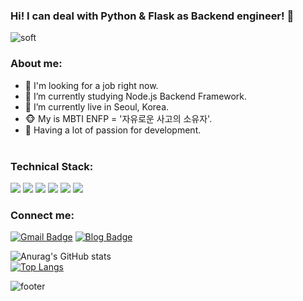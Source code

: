 ### Hi! I can deal with Python & Flask as Backend engineer! 👋
![soft](https://capsule-render.vercel.app/api?type=soft&color=auto&height=300&text=AlwaysHappy():%&fontSize=55&animation=twinkling)

### About me:
- 🧩 I'm looking for a job right now.
- 💪 I’m currently studying Node.js Backend Framework.
- 🏡 I’m currently live in Seoul, Korea.
- 🐵 My is MBTI ENFP = '자유로운 사고의 소유자'.
- 🌱 Having a lot of passion for development.
<br><br>
### Technical Stack:
<img src="https://img.shields.io/badge/Python-3766AB?style=for-the-badge&logo=Python&logoColor=white"/></a>
<img src="https://img.shields.io/badge/Django-092E20?style=for-the-badge&logo=Django&logoColor=white"/></a>
<img src="https://img.shields.io/badge/Flask-000000?style=for-the-badge&logo=Flask&logoColor=white"/></a>
<img src="https://img.shields.io/badge/MySQL-4479A1?style=for-the-badge&logo=MySQL&logoColor=white"/></a>
<img src="https://img.shields.io/badge/Amazon AWS-232F3E?style=for-the-badge&logo=Amazon AWS&logoColor=white"/></a>
<img src="https://img.shields.io/badge/Docker-2496ED?style=for-the-badge&logo=Docker&logoColor=white"/></a>
<br>

### Connect me: 

[![Gmail Badge](https://img.shields.io/badge/Gmail-EA4335?style=for-the-badge&logo=Gmail&logoColor=white&link=mailto:ohwani7@gmail.com)](mailto:ohwani7@gmail.com) 
[![Blog Badge](http://img.shields.io/badge/DevBlog-4FC08D?&style=for-the-badge&logo=Vimeo&logoColor=white&link=https://velog.io/@ohwani)](https://velog.io/@ohwani)


![Anurag's GitHub stats](https://github-readme-stats.vercel.app/api?username=ohwani)
<br>
[![Top Langs](https://github-readme-stats.vercel.app/api/top-langs/?username=ohwani)](https://github.com/anuraghazra/github-readme-stats)

![footer](https://capsule-render.vercel.app/api?section=footer&color=00C4CC)
<!--
**ohwani/ohwani** is a ✨ _special_ ✨ repository because its `README.md` (this file) appears on your GitHub profile.

Here are some ideas to get you started:

- 🔭 I’m currently working on ...
- 🌱 I’m currently learning ...
- 👯 I’m looking to collaborate on ...
- 🤔 I’m looking for help with ...
- 💬 Ask me about ...
- 📫 How to reach me: ...
- 😄 Pronouns: ...
- ⚡ Fun fact: ...
-->
